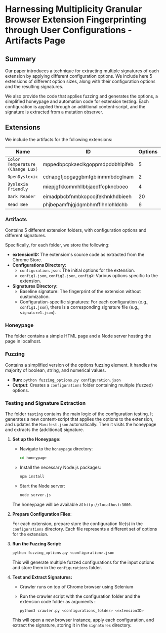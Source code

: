 # Harnessing Multiplicity Granular Browser Extension Fingerprinting through User Configurations - Artifacts Page

## Summary

Our paper introduces a technique for extracting multiple signatures of each extension by applying different configuration options. We include here 5 extensions of different option sizes, along with their configuration options and the resulting signatures.

We also provide the code that applies fuzzing and generates the options, a simplified honeypage and automation code  for extension testing. Each configuration is applied through an additional content-script, and the signature is extracted from a mutation observer.

## Extensions

We include the artifacts for the following extensions:

| Name                               | ID                                | Options | Users |
|------------------------------------|-----------------------------------|---------|-------|
| `Color Temperature (Change Lux)`   | mppedbpcpkaeclkgoppmdpdobhlpifeb  | 5       | 5K    |
| `OpenDyslexic`                     | cdnapgfjopgaggbmfgbiinmmbdcglnam  | 2       | 700K  |
| `Dyslexia Friendly`                | miepjgfkkommhllbbjaedffcpkncboeo  | 4       | 10K   |
| `Dark Reader`                      | eimadpbcbfnmbkopoojfekhnkhdbieeh  | 20      | 5M    |
| `Read Bee`                         | phjbepamfhjgjdgmbhmfflhnlohldchb  | 6       | 500K  |



### Artifacts

Contains 5 different extension folders, with configuration options and different signatures.

Specifically, for each folder, we store the following:

- **extensionID:** The extension's source code as extracted from the Chrome Store.
- **Configurations Directory:**
  - `configuration.json`: The initial options for the extension.
  - `config1.json`, `config2.json`, `configX`: Various options specific to the extension.
- **Signatures Directory:**
  - Baseline signature: The fingerprint of the extension without customization.
  - Configuration-specific signatures: For each configuration (e.g., `config1.json`), there is a corresponding signature file (e.g., `signature1.json`).

### Honeypage

The folder contains a simple HTML page and a Node server hosting the page in localhost.


### Fuzzing

Contains a simplified version of the options fuzzing element. It handles the majority of boolean, string, and numerical values.

- **Run:** `python fuzzing_options.py configuration.json`
- **Output:** Creates a `configurations` folder containing multiple (fuzzed) options.

### Testing and Signature Extraction

The folder `testing` contains the main logic of the configuration testing. It generates a new content-script that applies the options to the extension, and updates the `Manifest.json` automatically. Then it visits the honeypage and extracts the (additional) signature.


1. **Set up the Honeypage:**

    - Navigate to the `honeypage` directory:
      ```sh
      cd honeypage
      ```

    - Install the necessary Node.js packages:
      ```sh
      npm install
      ```

    - Start the Node server:
      ```sh
      node server.js
      ```

    The honeypage will be available at `http://localhost:3000`.

2. **Prepare Configuration Files:**

    For each extension, prepare store the  configuration file(s) in the `configurations` directory. Each file represents a different set of options for the extension.

3. **Run the Fuzzing Script:**

      ```sh
      python fuzzing_options.py <configuration>.json
      ```

    This will generate multiple fuzzed configurations for the input options and store them in the `configurations` folder.

4. **Test and Extract Signatures:**

    - Crawler runs on top of Chrome browser using Selenium

    - Run the crawler script with the configuration folder and the extension code folder  as  arguments :
      ```sh
      python3 crawler.py <configurations_folder> <extensionID>
      ```

    This will open a new browser instance, apply each configuration, and extract the signature, storing it in the `signatures` directory.

